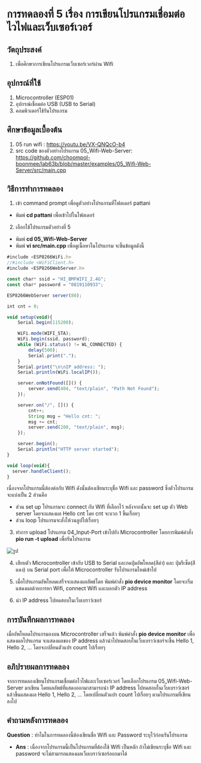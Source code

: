 # การทดลองที่ 5 เรื่อง การเขียนโปรแกรมเชื่อมต่อไวไฟและเว็บเซอร์เวอร์

## วัตถุประสงค์
1.	เพื่อศึกษาการเขียนโปรแกรมเว็บเซอร์เวอร์ผ่าน Wifi

## อุปกรณ์ที่ใช้
1. Microcontroller (ESP01) 
2. อุปกรณ์เชื่อมต่อ USB (USB to Serial)
3. คอมพิวเตอร์ใช้รันโปรแกรม

## ศึกษาข้อมูลเบื้องต้น
1. 05 run wifi : https://youtu.be/VX-QNQcO-b4
2. src code ของตัวอย่างโปรแกรม 05_Wifi-Web-Server: https://github.com/choompol-boonmee/lab63b/blob/master/examples/05_Wifi-Web-Server/src/main.cpp

## วิธีการทำการทดลอง
1. เข้า command prompt เพื่อดูตัวอย่างโปรแกรมที่โฟลเดอร์ pattani
- พิมพ์ **cd pattani** เพื่อเข้าไปในโฟลเดอร์ 

2. เลือกใช้โปรแกรมตัวอย่างที่ 5
- พิมพ์ **cd 05_Wifi-Web-Server**
- พิมพ์ **vi src/main.cpp** เพื่อดูเนื้อหาในโปรแกรม จะขึ้นข้อมูลดังนี้
```javascript
#include <ESP8266WiFi.h>
//#include <WiFiClient.h>
#include <ESP8266WebServer.h>

const char* ssid = "HI_BMFWIFI_2.4G";
const char* password = "0819110933";

ESP8266WebServer server(80);

int cnt = 0;

void setup(void){
	Serial.begin(115200);

	WiFi.mode(WIFI_STA);
	WiFi.begin(ssid, password);
	while (WiFi.status() != WL_CONNECTED) {
		delay(500);
		Serial.print(".");
	}
	Serial.print("\n\nIP address: ");
	Serial.println(WiFi.localIP());

	server.onNotFound([]() {
		server.send(404, "text/plain", "Path Not Found");
	});

	server.on("/", []() {
		cnt++;
		String msg = "Hello cnt: ";
		msg += cnt;
		server.send(200, "text/plain", msg);
	});

	server.begin();
	Serial.println("HTTP server started");
}

void loop(void){
  server.handleClient();
}
```
เนื่องจากโปรแกรมนี้ต้องต่อกับ Wifi ดังนั้นต้องเขียนระบุชื่อ Wifi และ password  ซึ่งตัวโปรแกรมจะแบ่งเป็น 2 ส่วนคือ
- ส่วน set up โปรแกรมจะ connect กับ Wifi ที่เลือกไว้ หลังจากนั้นจะ set up ตัว Web server โดยจะแสดงผล Hello cnt โดย cnt จะบวก 1 ขึ้นเรื่อยๆ
- ส่วน loop โปรแกรมจะสั่งให้วนลูปไปเรื่อยๆ

3. ทำการ upload โปรแกรม 04_Input-Port เข้าไปยัง Microcontroller โดยการพิมพ์คำสั่ง **pio run -t upload** เพื่อรันโปรแกรม

![รูป](https://user-images.githubusercontent.com/80879886/112263929-a2de4b80-8ca2-11eb-9aa2-411886e6d367.JPG)

4. เสียบตัว Microcontroller เข้ากับ USB to Serial และกดปุ่มอัพโหลด(สีดำ) และ ปุ่มรีเซ็ต(สีแดง) บน Serial port เพื่อให้ Microcontroller รับโปรแกรมใหม่เข้าไป

5. เมื่อโปรแกรมอัพโหลดเสร็จจะแสดงผลลัพธ์โดย พิมพ์คำสั่ง **pio device monitor** โดยจะเริ่มแสดงผลด้วยการหา Wifi, connect Wifi และบอกตัว IP address 

6. นำ IP address ไปทดสอบในเว็บเบราว์เซอร์

## การบันทึกผลการทดลอง
เมื่ออัพโหลดโปรแกรมลงบน Microcontroller เสร็จแล้ว พิมพ์คำสั่ง **pio device monitor** เพื่อแสดงผลโปรแกรม จะแสดงผลของ IP address แล้วนำไปทดสอบในเว็บเบราว์เซอร์จะขึ้น Hello 1, Hello 2, … โดยจะเปลี่ยนตัวแปร count ไปเรื่อยๆ

## อภิปรายผลการทดลอง
จากการทดลองเขียนโปรแกรมเชื่อมต่อไวไฟและเว็บเซอร์เวอร์ โดยเลือกโปรแกรม 05_Wifi-Web-Server มาเขียน โดยผลลัพธ์ที่แสดงออกมาสามารถนำ IP address ไปทดสอบในเว็บเบราว์เซอร์แล้วขึ้นแสดงผล Hello 1, Hello 2, … โดยเปลี่ยนตัวแปร count ไปเรื่อยๆ ตามโปรแกรมที่เขียนลงไป

## คำถามหลังการทดลอง
**Question** : ทำไมในการทดลองนี้ต้องเขียนชื่อ Wifi และ Password ระบุไว้ก่อนรันโปรแกรม
- **Ans** : เนื่องจากโปรแกรมนี้เป็นโปรแกรมที่ต้องใช้ Wifi เป็นหลัก ถ้าไม่เขียนระบุชื่อ Wifi และ password จะไม่สามารถแสดงผลเว็บเบราว์เซอร์ออกมาได้
